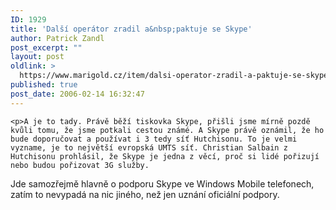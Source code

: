 ```yaml
---
ID: 1929
title: 'Další operátor zradil a&nbsp;paktuje se Skype'
author: Patrick Zandl
post_excerpt: ""
layout: post
oldlink: >
  https://www.marigold.cz/item/dalsi-operator-zradil-a-paktuje-se-skype
published: true
post_date: 2006-02-14 16:32:47
---
```

	<p>A je to tady. Právě běží tiskovka Skype, přišli jsme mírně pozdě kvůli tomu, že jsme potkali cestou známé. A Skype právě oznámil, že ho bude doporučovat a používat i 3 tedy síť Hutchisonu. To je velmi vyzname, je to největší evropská UMTS síť. Christian Salbain z Hutchisonu prohlásil, že Skype je jedna z věcí, proč si lidé pořizují nebo budou pořizovat 3G služby.
Jde samozřejmě hlavně o podporu Skype ve Windows Mobile telefonech, zatím to nevypadá na nic jiného, než jen uznání oficiální podpory.
</p>